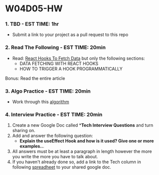 # W04D05-HW

### 1. TBD - EST TIME: 1hr

- Submit a link to your project as a pull request to this repo

### 2. Read The Following - EST TIME: 20min

- Read: [React Hooks To Fetch Data](https://www.robinwieruch.de/react-hooks-fetch-data) but only the following sections:
  - DATA FETCHING WITH REACT HOOKS
  - HOW TO TRIGGER A HOOK PROGRAMMATICALLY
  
 Bonus: Read the entire article

### 3. Algo Practice - EST TIME: 20min

- Work through this [algorithm](./search-insert-position.md) 

### 4.  Interview Practice - EST TIME: 20min

1. Create a new Google Doc called ***Tech Interview Questions** and turn sharing on.
2. Add and answer the following question: 
   - **Explain the useEffect Hook and how is it used? Give one or more examples..**.
3. All answers must be at least a paragraph in length however the more you write the more you have to talk about.
4. If you haven't already done so, add a link to the Tech column in following [spreadheet](https://docs.google.com/spreadsheets/d/1S9-poFULhpext3xjNmuU1g-raZGKkFrODEACrIRFLi0/edit#gid=0) to your shared google doc.
